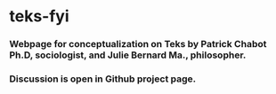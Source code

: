 # teks-fyi

### Webpage for conceptualization on Teks by Patrick Chabot Ph.D, sociologist, and Julie Bernard Ma., philosopher.

### Discussion is open in Github project page.
